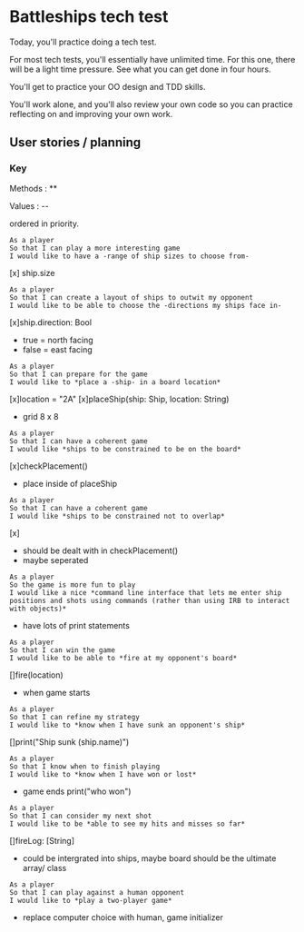 # Battleships tech test

Today, you'll practice doing a tech test.

For most tech tests, you'll essentially have unlimited time.  For this one, there will be a light time pressure.  See what you can get done in four hours.

You'll get to practice your OO design and TDD skills.

You'll work alone, and you'll also review your own code so you can practice reflecting on and improving your own work.

## User stories / planning
### Key
Methods : **

Values : --

ordered in priority.

```
As a player
So that I can play a more interesting game
I would like to have a -range of ship sizes to choose from-
```
[x] ship.size
```
As a player
So that I can create a layout of ships to outwit my opponent
I would like to be able to choose the -directions my ships face in-
```
[x]ship.direction: Bool
- true = north facing
- false = east facing
```
As a player
So that I can prepare for the game
I would like to *place a -ship- in a board location*
```
[x]location = "2A"
[x]placeShip(ship: Ship, location: String)
- grid 8 x 8
```
As a player
So that I can have a coherent game
I would like *ships to be constrained to be on the board*
```
[x]checkPlacement()
- place inside of placeShip
```
As a player
So that I can have a coherent game
I would like *ships to be constrained not to overlap*
```
[x]
- should be dealt with in checkPlacement()
- maybe seperated
```
As a player
So the game is more fun to play
I would like a nice *command line interface that lets me enter ship positions and shots using commands (rather than using IRB to interact with objects)*
```
- have lots of print statements
```
As a player
So that I can win the game
I would like to be able to *fire at my opponent's board*
```
[]fire(location)
- when game starts
```
As a player
So that I can refine my strategy
I would like to *know when I have sunk an opponent's ship*
```
[]print("Ship sunk \(ship.name)")
```
As a player
So that I know when to finish playing
I would like to *know when I have won or lost*
```
- game ends
print("who won")
```
As a player
So that I can consider my next shot
I would like to be *able to see my hits and misses so far*
```
[]fireLog: [String]
- could be intergrated into ships, maybe board should be the ultimate array/ class
```
As a player
So that I can play against a human opponent
I would like to *play a two-player game*
```
- replace computer choice with human, game initializer
